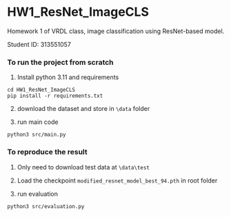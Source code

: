 # HW1_ResNet_ImageCLS
Homework 1 of VRDL class, image classification using ResNet-based model.

Student ID: 313551057

### To run the project from scratch

1. Install python 3.11 and requirements

```
cd HW1_ResNet_ImageCLS
pip install -r requirements.txt
```

2. download the dataset and store in `\data` folder

3. run main code

```
python3 src/main.py
```

### To reproduce the result

1. Only need to download test data at `\data\test`

2. Load the checkpoint `modified_resnet_model_best_94.pth` in root folder

3. run evaluation

```
python3 src/evaluation.py
```